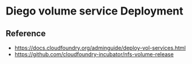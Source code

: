 # Diego volume service Deployment



## Reference
- https://docs.cloudfoundry.org/adminguide/deploy-vol-services.html
- https://github.com/cloudfoundry-incubator/nfs-volume-release
